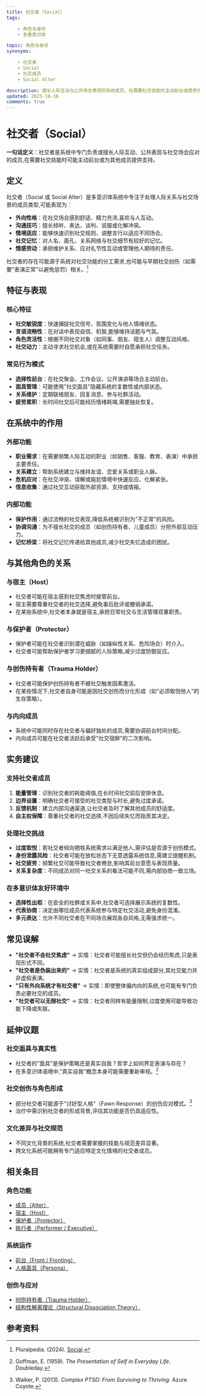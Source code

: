 ```yaml
---
title: 社交者（Social）
tags:

    - 角色与身份
    - 多重意识体

topic: 角色与身份
synonyms:

    - 社交者
    - Social
    - 社交成员
    - Social Alter

description: 擅长人际互动与公共场合表现的系统成员，在需要社交技能时主动前台或提供支持
updated: 2025-10-16
comments: true
---
```


# 社交者（Social）

**一句话定义**：社交者是系统中专门负责或擅长人际互动、公共表现与社交场合应对的成员,在需要社交技能时可能主动前台或为其他成员提供支持。

## 定义

社交者（Social 或 Social Alter）是多意识体系统中专注于处理人际关系与社交场景的成员类型,可能表现为：

- **外向性格**：在社交场合感到舒适、精力充沛,喜欢与人互动。
- **沟通技巧**：擅长倾听、表达、谈判、说服或化解冲突。
- **情境适应**：能够快速识别社交规则、调整言行以适应不同场合。
- **社交记忆**：对人名、面孔、关系网络与社交细节有较好的记忆。
- **情感劳动**：承担维护关系、应对礼节性互动或管理他人期待的责任。

社交者的存在可能源于系统对社交功能的分工需求,也可能与早期社交创伤（如需要"表演正常"以避免惩罚）相关。[^pluralpedia-social]

## 特征与表现

### 核心特征

- **社交敏锐度**：快速捕捉社交信号、氛围变化与他人情绪状态。
- **言语流畅性**：在对话中表现自信、机智,能够维持话题与气氛。
- **角色灵活性**：根据不同社交对象（如同事、朋友、陌生人）调整互动风格。
- **社交动力**：主动寻求社交机会,或在系统需要时自愿承担社交任务。

### 常见行为模式

- **选择性前台**：在社交聚会、工作会议、公开演讲等场合主动前台。
- **面具管理**：可能使用"社交面具"隐藏系统的复数性或内部状态。
- **关系维护**：定期联络朋友、回复消息、参与社群活动。
- **疲劳累积**：长时间社交后可能经历情绪耗竭,需要独处恢复。

## 在系统中的作用

### 外部功能

- **职业需求**：在需要频繁人际互动的职业（如销售、客服、教育、表演）中承担主要责任。
- **关系建立**：帮助系统建立与维持友谊、恋爱关系或职业人脉。
- **危机应对**：在社交冲突、误解或尴尬情境中快速反应、化解紧张。
- **信息收集**：通过社交互动获取外部资源、支持或情报。

### 内部功能

- **保护作用**：通过流畅的社交表现,降低系统被识别为"不正常"的风险。
- **协调沟通**：为不擅长社交的成员（如创伤持有者、儿童成员）分担外部互动压力。
- **记忆桥梁**：将社交记忆传递给其他成员,减少社交失忆造成的困扰。

## 与其他角色的关系

### 与宿主（Host）

- 社交者可能在宿主感到社交焦虑时接管前台。
- 宿主需要尊重社交者的社交选择,避免事后批评或撤销承诺。
- 在某些系统中,社交者本身就是宿主,承担日常社交与生活管理双重职责。

### 与保护者（Protector）

- 保护者可能在社交者识别潜在威胁（如操纵性关系、危险场合）时介入。
- 社交者可能帮助保护者学习更细腻的人际策略,减少过度防御反应。

### 与创伤持有者（Trauma Holder）

- 社交者可能保护创伤持有者不被社交触发因素激活。
- 在某些情况下,社交者自身可能是因社交创伤而分化形成（如"必须取悦他人"的生存策略）。

### 与内向成员

- 系统中可能同时存在社交者与偏好独处的成员,需要协调前台时间分配。
- 内向成员可能在社交者活跃后承受"社交宿醉"的二次影响。

## 实务建议

### 支持社交者成员

1. **能量管理**：识别社交者的耗能阈值,在长时间社交前后安排休息。
2. **边界设置**：明确社交者可接受的社交类型与时长,避免过度承诺。
3. **反馈机制**：建立内部沟通渠道,让社交者及时了解其他成员的舒适度。
4. **自主权保障**：尊重社交者的社交选择,不因后续失忆而指责其决定。

### 处理社交挑战

- **过度取悦**：若社交者倾向牺牲系统需求以满足他人,需评估是否源于创伤模式。
- **身份泄露风险**：社交者可能在放松状态下无意透露系统信息,需建立提醒机制。
- **社交疲劳**：频繁社交可能导致社交者倦怠,影响其前台意愿与表现质量。
- **关系复杂度**：不同成员对同一社交关系的看法可能不同,需内部协商一致立场。

### 在多意识体友好环境中

- **选择性出柜**：在安全的社群或关系中,社交者可选择展示系统的复数性。
- **代表协商**：决定由哪位成员代表系统参与特定社交活动,避免身份混淆。
- **多元表达**：允许不同社交者在不同场合展现各自风格,无需强求统一。

## 常见误解

- **"社交者不会社交焦虑"** → 实情：社交者可能擅长社交但仍会经历焦虑,只是表现形式不同。
- **"社交者是伪装出来的"** → 实情：社交者是系统的真实组成部分,其社交能力并非虚假表演。
- **"只有外向系统才有社交者"** → 实情：即使整体偏内向的系统,也可能有专门负责必要社交的成员。
- **"社交者可以无限社交"** → 实情：社交者同样有能量限制,过度使用可能导致功能下降或失联。

## 延伸议题

### 社交面具与真实性

- 社交者的"面具"是保护策略还是真实自我？哲学上如何界定表演与存在？
- 在多意识体语境中,"真实自我"概念本身可能需要重新审视。[^goffman1959]

### 社交创伤与角色形成

- 部分社交者可能源于"讨好型人格"（Fawn Response）的创伤应对模式。[^walker2013]
- 治疗中需识别社交者的形成背景,评估其功能是否仍具适应性。

### 文化差异与社交规范

- 不同文化背景的系统,社交者需要掌握的技能与规范差异显著。
- 跨文化系统可能拥有专门适应特定文化情境的社交者成员。

## 相关条目

### 角色功能

- [成员（Alter）](Alter.md)
- [宿主（Host）](Host.md)
- [保护者（Protector）](Protector.md)
- [执行者（Performer / Executive）](Performer-Executive.md)

### 系统运作

- [前台（Front / Fronting）](Front-Fronting.md)
- [人格面具（Persona）](Persona.md)

### 创伤与应对

- [创伤持有者（Trauma Holder）](Trauma-Holder.md)
- [结构性解离理论（Structural Dissociation Theory）](Structural-Dissociation-Theory.md)

## 参考资料

[^pluralpedia-social]: Pluralpedia. (2024). [Social](https://pluralpedia.org/w/Social).
[^goffman1959]: Goffman, E. (1959). *The Presentation of Self in Everyday Life*. Doubleday.
[^walker2013]: Walker, P. (2013). *Complex PTSD: From Surviving to Thriving*. Azure Coyote.
[^blais2023]: Blais, R. K., & Geiser, C. (2023). Social anxiety and dissociation in trauma survivors. *Journal of Trauma & Dissociation*, 24(1), 45–62.
